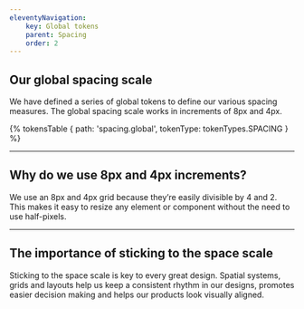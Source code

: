 ```yaml
---
eleventyNavigation:
    key: Global tokens
    parent: Spacing
    order: 2
---
```

## Our global spacing scale

We have defined a series of global tokens to define our various spacing measures. The global spacing scale works in increments of 8px and 4px.


{% tokensTable {
    path: 'spacing.global',
    tokenType: tokenTypes.SPACING
} %}

---
## Why do we use 8px and 4px increments?

We use an 8px and 4px grid because they’re easily divisible by 4 and 2. This makes it easy to resize any element or component without the need to use half-pixels.

---

## The importance of sticking to the space scale

Sticking to the space scale is key to every great design. Spatial systems, grids and layouts help us keep a consistent rhythm in our designs, promotes easier decision making and helps our products look visually aligned.

